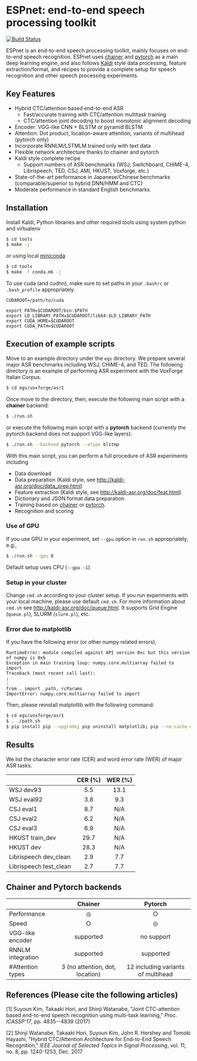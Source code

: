 # ESPnet: end-to-end speech processing toolkit

[![Build Status](https://travis-ci.org/espnet/espnet.svg?branch=master)](https://travis-ci.org/espnet/espnet)

ESPnet is an end-to-end speech processing toolkit, mainly focuses on end-to-end speech recognition.
ESPnet uses [chainer](https://chainer.org/) and [pytorch](http://pytorch.org/) as a main deep learning engine, 
and also follows [Kaldi](http://kaldi-asr.org/) style data processing, feature extraction/format, and recipes to provide a complete setup for speech recognition and other speech processing experiments.


## Key Features

- Hybrid CTC/attention based end-to-end ASR 
  - Fast/accurate training with CTC/attention multitask training
  - CTC/attention joint decoding to boost monotonic alignment decoding
- Encoder: VGG-like CNN + BLSTM or pyramid BLSTM
- Attention: Dot product, location-aware attention, variants of multihead (pytorch only)
- Incorporate RNNLM/LSTMLM trained only with text data
- Flexible network architecture thanks to chainer and pytorch
- Kaldi style complete recipe 
  - Support numbers of ASR benchmarks (WSJ, Switchboard, CHiME-4, Librispeech, TED, CSJ, AMI, HKUST, Voxforge, etc.)
- State-of-the-art performance in Japanese/Chinese benchmarks (comparable/superior to hybrid DNN/HMM and CTC)
- Moderate performance in standard English benchmarks

## Installation

Install Kaldi, Python libraries and other required tools using system python and virtualenv
```sh
$ cd tools
$ make -j
```
or using local [miniconda](https://conda.io/docs/glossary.html#miniconda-glossary)
```sh
$ cd tools
$ make -f conda.mk -j
```


To use cuda (and cudnn), make sure to set paths in your `.bashrc` or `.bash_profile` appropriately.
```
CUDAROOT=/path/to/cuda

export PATH=$CUDAROOT/bin:$PATH
export LD_LIBRARY_PATH=$CUDAROOT/lib64:$LD_LIBRARY_PATH
export CUDA_HOME=$CUDAROOT
export CUDA_PATH=$CUDAROOT
```

## Execution of example scripts
Move to an example directory under the `egs` directory.
We prepare several major ASR benchmarks including WSJ, CHiME-4, and TED.
The following directory is an example of performing ASR experiment with the VoxForge Italian Corpus.
```sh
$ cd egs/voxforge/asr1
```
Once move to the directory, then, execute the following main script with a **chainer** backend:
```sh
$ ./run.sh
```
or execute the following main script with a **pytorch** backend 
(currently the pytorch backend does not support VGG-like layers):
```sh
$ ./run.sh --backend pytorch --etype blstmp
```
With this main script, you can perform a full procedure of ASR experiments including
- Data download
- Data preparation (Kaldi style, see http://kaldi-asr.org/doc/data_prep.html)
- Feature extraction (Kaldi style, see http://kaldi-asr.org/doc/feat.html)
- Dictionary and JSON format data preparation
- Training based on [chainer](https://chainer.org/) or [pytorch](http://pytorch.org/).
- Recognition and scoring

### Use of GPU
If you use GPU in your experiment, set `--gpu` option in `run.sh` appropriately, e.g., 
```sh
$ ./run.sh --gpu 0
```
Default setup uses CPU (`--gpu -1`).

### Setup in your cluster
Change `cmd.sh` according to your cluster setup.
If you run experiments with your local machine, please use default `cmd.sh`.
For more information about `cmd.sh` see http://kaldi-asr.org/doc/queue.html.
It supports Grid Engine (`queue.pl`), SLURM (`slurm.pl`), etc.

### Error due to matplotlib
If you have the following error (or other numpy related errors), 
```
RuntimeError: module compiled against API version 0xc but this version of numpy is 0xb
Exception in main training loop: numpy.core.multiarray failed to import
Traceback (most recent call last):
;
:
from . import _path, rcParams
ImportError: numpy.core.multiarray failed to import
```
Then, please reinstall matplotlib with the following command:
```sh
$ cd egs/voxforge/asr1
$ . ./path.sh
$ pip install pip --upgrade; pip uninstall matplotlib; pip --no-cache-dir install matplotlib
```

## Results

We list the character error rate (CER) and word error rate (WER) of major ASR tasks.

|           | CER (%) | WER (%)  |
|-----------|:----:|:----:|
| WSJ dev93 | 5.5 | 13.1 |
| WSJ eval92| 3.8 |  9.3 |
| CSJ eval1 | 8.7 | N/A  |
| CSJ eval2 | 6.2 | N/A  |
| CSJ eval3 | 6.9 | N/A  |
| HKUST train_dev | 29.7 | N/A  |
| HKUST dev       | 28.3 | N/A  |
| Librispeech dev_clean  | 2.9 | 7.7 |
| Librispeech test_clean | 2.7 | 7.7 |


## Chainer and Pytorch backends

|           | Chainer | Pytorch |
|-----------|:----:|:----:|
| Performance | ◎ | ○ |
| Speed | ○ | ◎ |
| VGG-like encoder | supported | no support |
| RNNLM integration | supported | supported |
| #Attention types | 3 (no attention, dot, location) | 12 including variants of multihead |

## References (Please cite the following articles)
[1] Suyoun Kim, Takaaki Hori, and Shinji Watanabe, "Joint CTC-attention based end-to-end speech recognition using multi-task learning," *Proc. ICASSP'17*, pp. 4835--4839 (2017)

[2] Shinji Watanabe, Takaaki Hori, Suyoun Kim, John R. Hershey and Tomoki Hayashi, "Hybrid CTC/Attention Architecture for End-to-End Speech Recognition," *IEEE Journal of Selected Topics in Signal Processing*, vol. 11, no. 8, pp. 1240-1253, Dec. 2017

